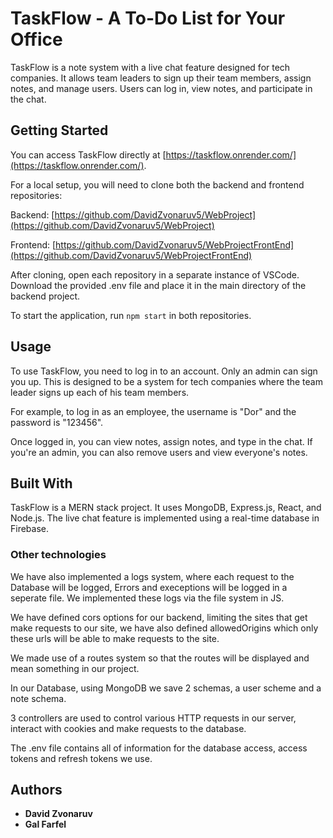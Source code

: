 # TaskFlow - A To-Do List for Your Office

TaskFlow is a note system with a live chat feature designed for tech companies. It allows team leaders to sign up their team members, assign notes, and manage users. Users can log in, view notes, and participate in the chat.

## Getting Started

You can access TaskFlow directly at [https://taskflow.onrender.com/](https://taskflow.onrender.com/). 

For a local setup, you will need to clone both the backend and frontend repositories:

Backend: [https://github.com/DavidZvonaruv5/WebProject](https://github.com/DavidZvonaruv5/WebProject)

Frontend: [https://github.com/DavidZvonaruv5/WebProjectFrontEnd](https://github.com/DavidZvonaruv5/WebProjectFrontEnd)

After cloning, open each repository in a separate instance of VSCode. Download the provided .env file and place it in the main directory of the backend project. 

To start the application, run `npm start` in both repositories.

## Usage

To use TaskFlow, you need to log in to an account. Only an admin can sign you up. This is designed to be a system for tech companies where the team leader signs up each of his team members. 

For example, to log in as an employee, the username is "Dor" and the password is "123456". 

Once logged in, you can view notes, assign notes, and type in the chat. If you're an admin, you can also remove users and view everyone's notes.

## Built With

TaskFlow is a MERN stack project. It uses MongoDB, Express.js, React, and Node.js. The live chat feature is implemented using a real-time database in Firebase.

### Other technologies

We have also implemented a logs system, where each request to the Database will be logged, Errors and execeptions will be logged in a seperate file. We implemented these logs via the file system in JS.

We have defined cors options for our backend, limiting the sites that get make requests to our site, we have also defined allowedOrigins which only these urls will be able to make requests to the site.

We made use of a routes system so that the routes will be displayed and mean something in our project.

In our Database, using MongoDB we save 2 schemas, a user scheme and a note schema.

3 controllers are used to control various HTTP requests in our server, interact with cookies and make requests to the database.

The .env file contains all of information for the database access, access tokens and refresh tokens we use.




## Authors

* **David Zvonaruv**
* **Gal Farfel**
